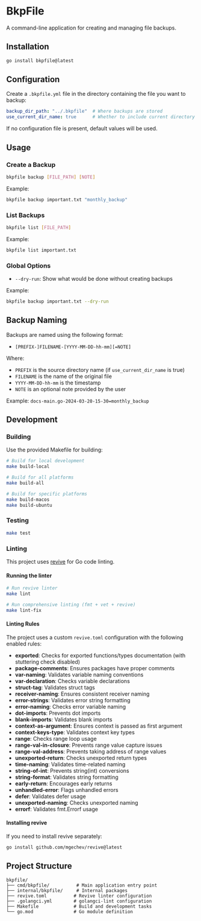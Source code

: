 # BkpFile

A command-line application for creating and managing file backups.

## Installation

```bash
go install bkpfile@latest
```

## Configuration

Create a `.bkpfile.yml` file in the directory containing the file you want to backup:

```yaml
backup_dir_path: "../.bkpfile"  # Where backups are stored
use_current_dir_name: true      # Whether to include current directory name in backup path
```

If no configuration file is present, default values will be used.

## Usage

### Create a Backup

```bash
bkpfile backup [FILE_PATH] [NOTE]
```

Example:
```bash
bkpfile backup important.txt "monthly_backup"
```

### List Backups

```bash
bkpfile list [FILE_PATH]
```

Example:
```bash
bkpfile list important.txt
```

### Global Options

- `--dry-run`: Show what would be done without creating backups

Example:
```bash
bkpfile backup important.txt --dry-run
```

## Backup Naming

Backups are named using the following format:
- `[PREFIX-]FILENAME-[YYYY-MM-DD-hh-mm][=NOTE]`

Where:
- `PREFIX` is the source directory name (if `use_current_dir_name` is true)
- `FILENAME` is the name of the original file
- `YYYY-MM-DD-hh-mm` is the timestamp
- `NOTE` is an optional note provided by the user

Example: `docs-main.go-2024-03-20-15-30=monthly_backup`

## Development

### Building

Use the provided Makefile for building:

```bash
# Build for local development
make build-local

# Build for all platforms
make build-all

# Build for specific platforms
make build-macos
make build-ubuntu
```

### Testing

```bash
make test
```

### Linting

This project uses [revive](https://github.com/mgechev/revive) for Go code linting.

#### Running the linter

```bash
# Run revive linter
make lint

# Run comprehensive linting (fmt + vet + revive)
make lint-fix
```

#### Linting Rules

The project uses a custom `revive.toml` configuration with the following enabled rules:

- **exported**: Checks for exported functions/types documentation (with stuttering check disabled)
- **package-comments**: Ensures packages have proper comments
- **var-naming**: Validates variable naming conventions
- **var-declaration**: Checks variable declarations
- **struct-tag**: Validates struct tags
- **receiver-naming**: Ensures consistent receiver naming
- **error-strings**: Validates error string formatting
- **error-naming**: Checks error variable naming
- **dot-imports**: Prevents dot imports
- **blank-imports**: Validates blank imports
- **context-as-argument**: Ensures context is passed as first argument
- **context-keys-type**: Validates context key types
- **range**: Checks range loop usage
- **range-val-in-closure**: Prevents range value capture issues
- **range-val-address**: Prevents taking address of range values
- **unexported-return**: Checks unexported return types
- **time-naming**: Validates time-related naming
- **string-of-int**: Prevents string(int) conversions
- **string-format**: Validates string formatting
- **early-return**: Encourages early returns
- **unhandled-error**: Flags unhandled errors
- **defer**: Validates defer usage
- **unexported-naming**: Checks unexported naming
- **errorf**: Validates fmt.Errorf usage

#### Installing revive

If you need to install revive separately:

```bash
go install github.com/mgechev/revive@latest
```

## Project Structure

```
bkpfile/
├── cmd/bkpfile/          # Main application entry point
├── internal/bkpfile/     # Internal packages
├── revive.toml          # Revive linter configuration
├── .golangci.yml        # golangci-lint configuration
├── Makefile             # Build and development tasks
└── go.mod               # Go module definition
``` 